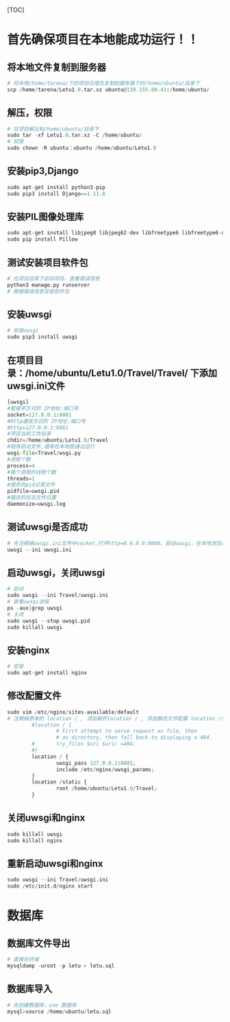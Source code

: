 [TOC]

# **首先确保项目在本地能成功运行！！**

## **将本地文件复制到服务器**

```python
# 将本地/home/tarena/下的项目压缩包复制到服务器下的/home/ubuntu/目录下
scp /home/tarena/Letu1.0.tar.xz ubuntu@139.155.80.41:/home/ubuntu/
```

## **解压，权限**

```python
# 将项目解压到/home/ubuntu/目录下
sudo tar -xf Letu1.0.tar.xz -C /home/ubuntu/
# 权限
sudo chown -R ubuntu：ubuntu /home/ubuntu/Letu1.0
```

## **安装pip3,Django**

```python
sudo apt-get install python3-pip
sudo pip3 install Django==1.11.8
```

## **安装PIL图像处理库**

```python
sudo apt-get install libjpeg8 libjpeg62-dev libfreetype6 libfreetype6-dev 
sudo pip install Pillow
```

## **测试安装项目软件包**

```python
# 在项目目录下启动项目，查看错误信息
python3 manage.py runserver
# 根据错误信息安装软件包
```

## **安装uwsgi**

```python
# 安装uwsgi
sudo pip3 install uwsgi
```

## **在项目目录：/home/ubuntu/Letu1.0/Travel/Travel/ 下添加uwsgi.ini文件** 

```python
[uwsgi]
#套接字方式的 IP地址:端口号
socket=127.0.0.1:8881
#Http通信方式的 IP地址:端口号
#http=127.0.0.1:8881
#项目当前工作目录
chdir=/home/ubuntu/Letu1.0/Travel
#程序启动文件,通常在本地是通过运行
wsgi-file=Travel/wsgi.py
#进程个数
process=4
#每个进程的线程个数
threads=1
#服务的pid记录文件
pidfile=uwsgi.pid
#服务的目志文件位置
daemonize=uwsgi.log
```

## **测试uwsgi是否成功**

```python
# 先注释掉uwsgi.ini文件中socket,打开http=0.0.0.0:8000，启动uwsgi，在本地浏览器访问139.155.80.41:8881
uwsgi --ini uwsgi.ini
```

## **启动uwsgi，关闭uwsgi**

```python
# 启动
sudo uwsgi --ini Travel/uwsgi.ini
# 查看uwsgi进程
ps -aux|grep uwsgi
# 关闭
sudo uwsgi --stop uwsgi.pid
sudo killall uwsgi
```

## **安装nginx**

```python
# 安装
sudo apt-get install nginx
```

## **修改配置文件**

```python
sudo vim /etc/nginx/sites-available/default
# 注释掉原来的 location / , 添加新的location / , 添加静态文件配置 location /static
		#location / {
                # First attempt to serve request as file, then
                # as directory, then fall back to displaying a 404.
        #       try_files $uri $uri/ =404;
        #}
        location / {
                uwsgi_pass 127.0.0.1:8881;
                include /etc/nginx/uwsgi_params;
        }
        location /static {
                root /home/ubuntu/Letu1.0/Travel;
        }

```

## **关闭uwsgi和nginx**

```python
sudo killall uwsgi
sudo killall nginx
```

## **重新启动uwsgi和nginx**

```python
sudo uwsgi --ini Travel/uwsgi.ini
sudo /etc/init.d/nginx start
```

# **数据库**

## **数据库文件导出**

```python
# 直接在终端
mysqldump -uroot -p letu > letu.sql
```

## **数据库导入**

```python
# 先创建数据库，use 数据库
mysql>source /home/ubuntu/letu.sql
```

